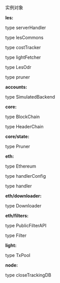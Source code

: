 实例对象

**les:**

type serverHandler

type lesCommons

type costTracker

type lightFetcher

type LesOdr

type pruner

**accounts:**

type SimulatedBackend

**core:**

type BlockChain

type HeaderChain

**core/state:**

type Pruner

**eth:**

type Ethereum

type handlerConfig

type handler

**eth/downloader:**

type Downloader

**eth/filters:**

type PublicFilterAPI

type Filter

**light:**

type TxPool

**node:**

type closeTrackingDB

